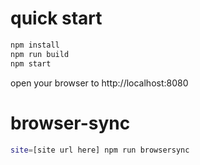 # quick start

```bash
npm install
npm run build
npm start
```

open your browser to http://localhost:8080

# browser-sync

```bash
site=[site url here] npm run browsersync
```
